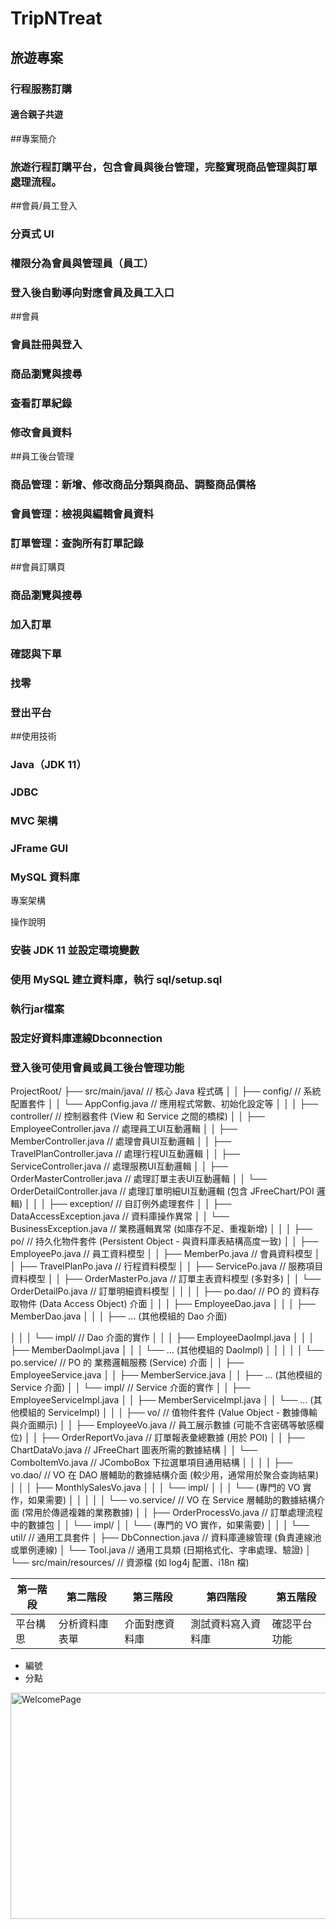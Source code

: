 # TripNTreat
## 旅遊專案
### 行程服務訂購
#### 適合親子共遊


##專案簡介
### 旅遊行程訂購平台，包含會員與後台管理，完整實現商品管理與訂單處理流程。


##會員/員工登入
### 分頁式 UI
### 權限分為會員與管理員（員工）
### 登入後自動導向對應會員及員工入口


##會員
### 會員註冊與登入
### 商品瀏覽與搜尋
### 查看訂單紀錄
### 修改會員資料


##員工後台管理
### 商品管理：新增、修改商品分類與商品、調整商品價格
### 會員管理：檢視與編輯會員資料
### 訂單管理：查詢所有訂單記錄


##會員訂購頁
### 商品瀏覽與搜尋
### 加入訂單
### 確認與下單
### 找零
### 登出平台


##使用技術
### Java（JDK 11）
### JDBC
### MVC 架構
### JFrame GUI
### MySQL 資料庫

專案架構



操作說明
### 安裝 JDK 11 並設定環境變數
### 使用 MySQL 建立資料庫，執行 sql/setup.sql
### 執行jar檔案
### 設定好資料庫連線Dbconnection
### 登入後可使用會員或員工後台管理功能




ProjectRoot/
├── src/main/java/              // 核心 Java 程式碼
│
│   ├── config/                     // 系統配置套件
│   │   └── AppConfig.java          // 應用程式常數、初始化設定等
│   │
│   ├── controller/                 // 控制器套件 (View 和 Service 之間的橋樑)
│   │   ├── EmployeeController.java     // 處理員工UI互動邏輯
│   │   ├── MemberController.java       // 處理會員UI互動邏輯
│   │   ├── TravelPlanController.java   // 處理行程UI互動邏輯
│   │   ├── ServiceController.java      // 處理服務UI互動邏輯
│   │   ├── OrderMasterController.java  // 處理訂單主表UI互動邏輯
│   │   └── OrderDetailController.java  // 處理訂單明細UI互動邏輯 (包含 JFreeChart/POI 邏輯)
│   │
│   ├── exception/                  // 自訂例外處理套件
│   │   ├── DataAccessException.java    // 資料庫操作異常
│   │   └── BusinessException.java      // 業務邏輯異常 (如庫存不足、重複新增)
│   │
│   ├── po/                         // 持久化物件套件 (Persistent Object - 與資料庫表結構高度一致)
│   │   ├── EmployeePo.java             // 員工資料模型
│   │   ├── MemberPo.java               // 會員資料模型
│   │   ├── TravelPlanPo.java           // 行程資料模型
│   │   ├── ServicePo.java              // 服務項目資料模型
│   │   ├── OrderMasterPo.java          // 訂單主表資料模型 (多對多)
│   │   └── OrderDetailPo.java          // 訂單明細資料模型
│   │
│   │   ├── po.dao/                 // PO 的 資料存取物件 (Data Access Object) 介面
│   │   │   ├── EmployeeDao.java
│   │   │   ├── MemberDao.java
│   │   │   ├── ... (其他模組的 Dao 介面)

│   │   │   └── impl/               // Dao 介面的實作
│   │   │       ├── EmployeeDaoImpl.java
│   │   │       ├── MemberDaoImpl.java
│   │   │       └── ... (其他模組的 DaoImpl)
│   │   │
│   │   └── po.service/             // PO 的 業務邏輯服務 (Service) 介面
│   │       ├── EmployeeService.java
│   │       ├── MemberService.java
│   │       ├── ... (其他模組的 Service 介面)
│   │       └── impl/               // Service 介面的實作
│   │           ├── EmployeeServiceImpl.java
│   │           ├── MemberServiceImpl.java
│   │           └── ... (其他模組的 ServiceImpl)
│   │
│   ├── vo/                         // 值物件套件 (Value Object - 數據傳輸與介面顯示)
│   │   ├── EmployeeVo.java             // 員工展示數據 (可能不含密碼等敏感欄位)
│   │   ├── OrderReportVo.java          // 訂單報表彙總數據 (用於 POI)
│   │   ├── ChartDataVo.java            // JFreeChart 圖表所需的數據結構
│   │   └── ComboItemVo.java            // JComboBox 下拉選單項目通用結構
│   │
│   │   ├── vo.dao/                 // VO 在 DAO 層輔助的數據結構介面 (較少用，通常用於聚合查詢結果)
│   │   │   ├── MonthlySalesVo.java
│   │   │   └── impl/
│   │   │       └── (專門的 VO 實作，如果需要)
│   │   │
│   │   └── vo.service/             // VO 在 Service 層輔助的數據結構介面 (常用於傳遞複雜的業務數據)
│   │       ├── OrderProcessVo.java     // 訂單處理流程中的數據包
│   │       └── impl/
│   │           └── (專門的 VO 實作，如果需要)
│   │
│   └── util/                       // 通用工具套件
│       ├── DbConnection.java           // 資料庫連線管理 (負責連線池或單例連線)
│       └── Tool.java                   // 通用工具類 (日期格式化、字串處理、驗證)
│
└── src/main/resources/         // 資源檔 (如 log4j 配置、i18n 檔)



| 第一階段                |   第二階段       | 第三階段           | 第四階段          | 第五階段        | 
| ----------------------- | ---------------| ------------------ |------------------|----------------|
| 平台構思                |  分析資料庫表單  | 介面對應資料庫      | 測試資料寫入資料庫 | 確認平台功能    |


- 編號 
- 分點
<img width="680" height="362" alt="WelcomePage" src="https://github.com/user-attachments/assets/483f7012-d5ee-4abb-92ca-070963331d95" />
